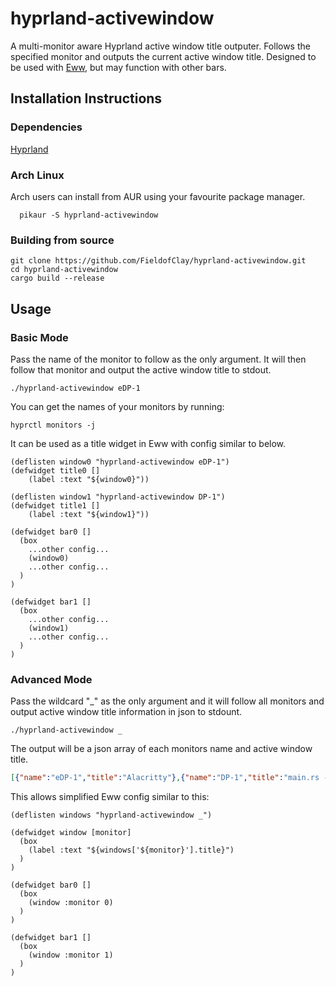 # hyprland-activewindow
A multi-monitor aware Hyprland active window title outputer. Follows the specified monitor and outputs the current active window title. Designed to be used with [Eww](https://github.com/elkowar/eww), but may function with other bars.

## Installation Instructions
### Dependencies
[Hyprland](https://github.com/hyprwm/Hyprland)
### Arch Linux
Arch users can install from AUR using your favourite package manager.
```
  pikaur -S hyprland-activewindow
```
### Building from source
```
git clone https://github.com/FieldofClay/hyprland-activewindow.git
cd hyprland-activewindow
cargo build --release
```

## Usage
### Basic Mode
Pass the name of the monitor to follow as the only argument. It will then follow that monitor and output the active window title to stdout.
```
./hyprland-activewindow eDP-1
```
You can get the names of your monitors by running:
```
hyprctl monitors -j
```

It can be used as a title widget in Eww with config similar to below.
```yuck
(deflisten window0 "hyprland-activewindow eDP-1")
(defwidget title0 []
    (label :text "${window0}"))

(deflisten window1 "hyprland-activewindow DP-1")
(defwidget title1 []
    (label :text "${window1}"))

(defwidget bar0 []
  (box
    ...other config...
    (window0)
    ...other config...
  )
)

(defwidget bar1 []
  (box
    ...other config...
    (window1)
    ...other config...
  )
)
```

### Advanced Mode
Pass the wildcard "_" as the only argument and it will follow all monitors and output active window title information in json to stdount.
```
./hyprland-activewindow _
```
The output will be a json array of each monitors name and active window title.
```json
[{"name":"eDP-1","title":"Alacritty"},{"name":"DP-1","title":"main.rs - hyprland-activewindow (Workspace) - VSCodium"}]
```
This allows simplified Eww config similar to this:
```yuck
(deflisten windows "hyprland-activewindow _")

(defwidget window [monitor]
  (box
    (label :text "${windows['${monitor}'].title}")
  )
)

(defwidget bar0 []
  (box
    (window :monitor 0)
  )
)

(defwidget bar1 []
  (box
    (window :monitor 1)
  )
)
```
